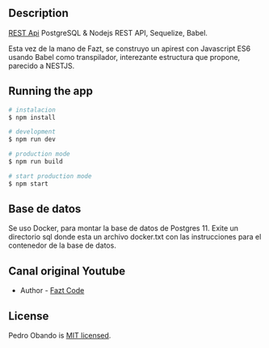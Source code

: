 ## Description

[REST Api](https://www.youtube.com/watch?v=sA3t4d1v7OI) PostgreSQL & Nodejs REST API, Sequelize, Babel.

Esta vez de la mano de Fazt, se construyo un apirest con Javascript ES6 usando Babel como transpilador, interezante estructura que propone, parecido a NESTJS.


## Running the app

```bash
# instalacion
$ npm install

# development
$ npm run dev

# production mode
$ npm run build

# start production mode
$ npm start
```

## Base de datos

Se uso Docker, para montar la base de datos de Postgres 11. Exite un directorio sql donde esta un archivo docker.txt con las instrucciones para el contenedor de la base de datos.


## Canal original Youtube

- Author - [Fazt Code](https://www.youtube.com/channel/UCMn28O1sQGochG94HdlthbA)

## License

  Pedro Obando is [MIT licensed](LICENSE).